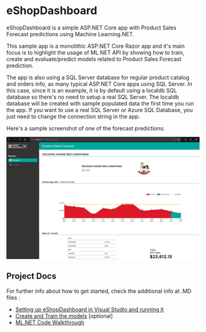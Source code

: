 # eShopDashboard
eShopDashboard is a simple ASP.NET Core app with Product Sales Forecast predictions using Machine Learning.NET.

This sample app is a monolithic ASP.NET Core Razor app and it's main focus is to highlight the usage of ML.NET API by showing how to train, create and evaluate/predict models related to Product Sales Forecast prediction.

The app is also using a SQL Server database for regular product catalog and orders info, as many typical ASP.NET Core apps using SQL Server. In this case, since it is an example, it is by default using a localdb SQL database so there's no need to setup a real SQL Server. The localdb database will be created with sample populated data the first time you run the app.
If you want to use a real SQL Server or Azure SQL Database, you just need to change the connection string in the app.

Here's a sample screenshot of one of the forecast predictions:

![image](./images/eShopDashboard.png)

## Project Docs
For further info about how to get started, check the additional info at .MD files : 

- [Setting up eShopDashboard in Visual Studio and running it](./Setting-up-eShopDashboard-in-Visual-Studio-and-running-it.md)
- [Create and Train the models](./Create-and-train-the-models-%5BOptional%5D.md) [optional]
- [ML.NET Code Walkthrough](./ML.NET-Code-Walkthrough.md)



